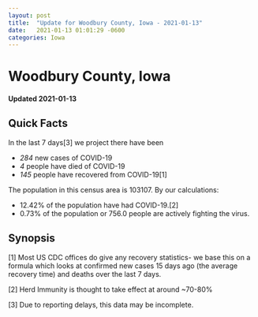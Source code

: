 ```yaml
---
layout: post
title:  "Update for Woodbury County, Iowa - 2021-01-13"
date:   2021-01-13 01:01:29 -0600
categories: Iowa
---
```


# Woodbury County, Iowa
#### Updated 2021-01-13

## Quick Facts

In the last 7 days[3] we project there have been
- *284* new cases of COVID-19
- *4* people have died of COVID-19
- *145* people have recovered from COVID-19[1]

The population in this census area is 103107. By our calculations:
- 12.42% of the population have had COVID-19.[2]
- 0.73% of the population or 756.0 people are actively fighting the virus.

## Synopsis




[1] Most US CDC offices do give any recovery statistics- we base this on a formula which looks at confirmed new cases
15 days ago (the average recovery time) and deaths over the last 7 days.

[2] Herd Immunity is thought to take effect at around ~70-80%

[3] Due to reporting delays, this data may be incomplete.
 
    